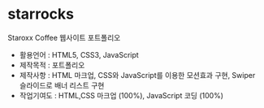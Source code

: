 # starrocks
Staroxx Coffee 웹사이트 포트폴리오

- 활용언어 : HTML5, CSS3, JavaScript
- 제작목적 : 포트폴리오
- 제작사항 : HTML 마크업, CSS와 JavaScript를 이용한 모션효과 구현, Swiper 슬라이드로 배너 리스트 구현
- 작업기여도 : HTML,CSS 마크업 (100%), JavaScript 코딩 (100%)
